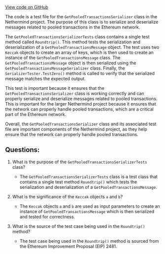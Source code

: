 [View code on GitHub](https://github.com/NethermindEth/nethermind/src/Nethermind/Nethermind.Network.Test/P2P/Subprotocols/Eth/V66/GetPooledTransactionsSerializerTests.cs)

The code is a test file for the `GetPooledTransactionsSerializer` class in the Nethermind project. The purpose of this class is to serialize and deserialize messages related to pooled transactions in the Ethereum network. 

The `GetPooledTransactionsSerializerTests` class contains a single test method called `Roundtrip()`. This method tests the serialization and deserialization of a `GetPooledTransactionsMessage` object. The test uses two `Keccak` objects to create an array of keys, which is then used to create an instance of the `GetPooledTransactionsMessage` class. The `GetPooledTransactionsMessage` object is then serialized using the `GetPooledTransactionsMessageSerializer` class. Finally, the `SerializerTester.TestZero()` method is called to verify that the serialized message matches the expected output.

This test is important because it ensures that the `GetPooledTransactionsSerializer` class is working correctly and can properly serialize and deserialize messages related to pooled transactions. This is important for the larger Nethermind project because it ensures that the network can properly handle pooled transactions, which are a critical part of the Ethereum network.

Overall, the `GetPooledTransactionsSerializer` class and its associated test file are important components of the Nethermind project, as they help ensure that the network can properly handle pooled transactions.
## Questions: 
 1. What is the purpose of the `GetPooledTransactionsSerializerTests` class?
    - The `GetPooledTransactionsSerializerTests` class is a test class that contains a single test method `Roundtrip()` which tests the serialization and deserialization of a `GetPooledTransactionsMessage`.

2. What is the significance of the `Keccak` objects `a` and `b`?
    - The `Keccak` objects `a` and `b` are used as input parameters to create an instance of `GetPooledTransactionsMessage` which is then serialized and tested for correctness.

3. What is the source of the test case being used in the `Roundtrip()` method?
    - The test case being used in the `Roundtrip()` method is sourced from the Ethereum Improvement Proposal (EIP) 2481.
